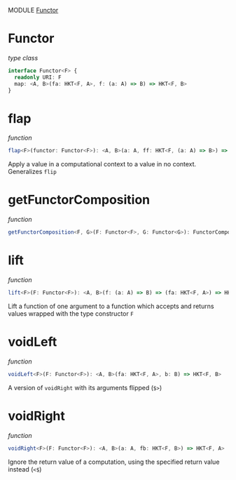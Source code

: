 MODULE [Functor](https://github.com/gcanti/fp-ts/blob/master/src/Functor.ts)
# Functor
*type class*
```ts
interface Functor<F> {
  readonly URI: F
  map: <A, B>(fa: HKT<F, A>, f: (a: A) => B) => HKT<F, B>
}
```
# flap
*function*
```ts
flap<F>(functor: Functor<F>): <A, B>(a: A, ff: HKT<F, (a: A) => B>) => HKT<F, B> 
```
Apply a value in a computational context to a value in no context. Generalizes `flip`

# getFunctorComposition
*function*
```ts
getFunctorComposition<F, G>(F: Functor<F>, G: Functor<G>): FunctorComposition<F, G> 
```

# lift
*function*
```ts
lift<F>(F: Functor<F>): <A, B>(f: (a: A) => B) => (fa: HKT<F, A>) => HKT<F, B> 
```
Lift a function of one argument to a function which accepts and returns values wrapped with the type constructor `F`

# voidLeft
*function*
```ts
voidLeft<F>(F: Functor<F>): <A, B>(fa: HKT<F, A>, b: B) => HKT<F, B> 
```
A version of `voidRight` with its arguments flipped (`$>`)

# voidRight
*function*
```ts
voidRight<F>(F: Functor<F>): <A, B>(a: A, fb: HKT<F, B>) => HKT<F, A> 
```
Ignore the return value of a computation, using the specified return value instead (`<$`)